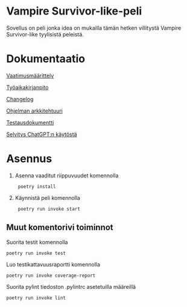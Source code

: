 # Vampire Survivor-like-peli

Sovellus on peli jonka idea on mukailla tämän hetken villitystä Vampire Survivor-like tyylisistä peleistä. 

# Dokumentaatio

[Vaatimusmäärittely](https://github.com/VP-MaxHax/ot-harjoitustyo/blob/master/dokumentaatio/vaatimusm%C3%A4%C3%A4rittely.md)

[Työaikakirjanpito](https://github.com/VP-MaxHax/ot-harjoitustyo/blob/master/dokumentaatio/tuntikirjanpito.md)

[Changelog](https://github.com/VP-MaxHax/ot-harjoitustyo/blob/master/dokumentaatio/changelog.md)

[Ohjelman arkkitehtuuri](https://github.com/VP-MaxHax/ot-harjoitustyo/blob/master/dokumentaatio/arkkitehtuuri.md)

[Testausdokumentti](https://github.com/VP-MaxHax/ot-harjoitustyo/blob/master/dokumentaatio/testaus.md)

[Selvitys ChatGPT:n käytöstä](https://github.com/VP-MaxHax/ot-harjoitustyo/blob/master/dokumentaatio/ChatGPT_kaytto_raportti.md)

# Asennus

1. Asenna vaaditut riippuvuudet komennolla 
    
        poetry install

2. Käynnistä peli komennolla

        poetry run invoke start

## Muut komentorivi toiminnot

Suorita testit komennolla

    poetry run invoke test

Luo testikattavuusraportti komennolla

    poetry run invoke coverage-report

Suorita pylint tiedoston .pylintrc asetetuilla määreillä

    poetry run invoke lint